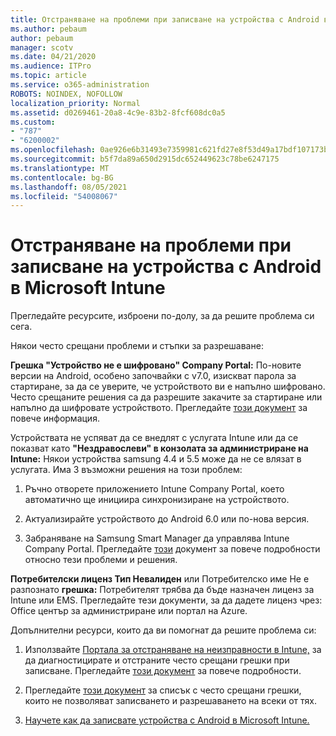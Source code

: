 ```yaml
---
title: Отстраняване на проблеми при записване на устройства с Android в Microsoft Intune
ms.author: pebaum
author: pebaum
manager: scotv
ms.date: 04/21/2020
ms.audience: ITPro
ms.topic: article
ms.service: o365-administration
ROBOTS: NOINDEX, NOFOLLOW
localization_priority: Normal
ms.assetid: d0269461-20a8-4c9e-83b2-8fcf608dc0a5
ms.custom:
- "787"
- "6200002"
ms.openlocfilehash: 0ae926e6b31493e7359981c621fd27e8f53d49a17bdf107173b087fe6cc688fa
ms.sourcegitcommit: b5f7da89a650d2915dc652449623c78be6247175
ms.translationtype: MT
ms.contentlocale: bg-BG
ms.lasthandoff: 08/05/2021
ms.locfileid: "54008067"
---
```

# <a name="troubleshoot-issues-with-enrolling-android-devices-in-microsoft-intune"></a>Отстраняване на проблеми при записване на устройства с Android в Microsoft Intune

Прегледайте ресурсите, изброени по-долу, за да решите проблема си сега.
  
Някои често срещани проблеми и стъпки за разрешаване:
  
 **Грешка "Устройство не е шифровано" Company Portal:** По-новите версии на Android, особено започвайки с v7.0, изискват парола за стартиране, за да се уверите, че устройството ви е напълно шифровано. Често срещаните решения са да разрешите закачите за стартиране или напълно да шифровате устройството. Прегледайте [този документ](https://docs.microsoft.com/intune-user-help/your-device-appears-encrypted-but-cp-says-otherwise-android) за повече информация.
  
 Устройствата не успяват да се внедлят с услугата Intune или да се показват като **"Нездравослеви" в конзолата за администриране на Intune:** Някои устройства samsung 4.4 и 5.5 може да не се влязат в услугата. Има 3 възможни решения на този проблем:
  
1. Ръчно отворете приложението Intune Company Portal, което автоматично ще инициира синхронизиране на устройството.

2. Актуализирайте устройството до Android 6.0 или по-нова версия.

3. Забраняване на Samsung Smart Manager да управлява Intune Company Portal. Прегледайте [този](https://docs.microsoft.com/troubleshoot/mem/intune/troubleshoot-device-enrollment-in-intune#devices-fail-to-check-in-with-the-intune-service-and-display-as-unhealthy-in-the-intune-admin-console) документ за повече подробности относно тези проблеми и решения.

 **Потребителски лиценз Тип Невалиден** или Потребителско име Не е разпознато **грешка:** Потребителят трябва да бъде назначен лиценз за Intune или EMS. Прегледайте тези документи, за да дадете лиценз чрез: Office център за администриране или портал на Azure.
  
Допълнителни ресурси, които да ви помогнат да решите проблема си:
  
1. Използвайте [Портала за отстраняване на неизправности в Intune,](https://devicemanagement.microsoft.com/#blade/Microsoft_Intune_DeviceSettings/TroubleshootBlade) за да диагностицирате и отстраните често срещани грешки при записване. Прегледайте [този документ](https://docs.microsoft.com/intune/help-desk-operators) за повече подробности.

2. Прегледайте [този документ](https://docs.microsoft.com/troubleshoot/mem/intune/troubleshoot-device-enrollment-in-intune) за списък с често срещани грешки, които не позволяват записването и разрешаването на всеки от тях.

3. [Научете как да записвате устройства с Android в Microsoft Intune.](https://docs.microsoft.com/intune/android-enroll)
